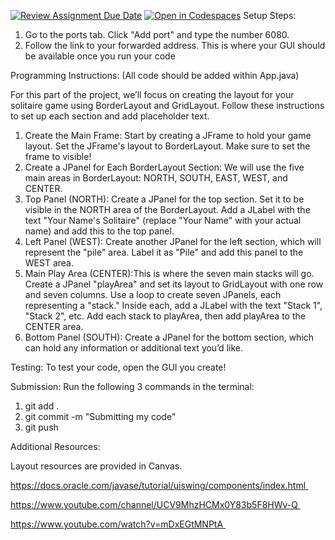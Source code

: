 [![Review Assignment Due Date](https://classroom.github.com/assets/deadline-readme-button-22041afd0340ce965d47ae6ef1cefeee28c7c493a6346c4f15d667ab976d596c.svg)](https://classroom.github.com/a/Rtq0e78E)
[![Open in Codespaces](https://classroom.github.com/assets/launch-codespace-2972f46106e565e64193e422d61a12cf1da4916b45550586e14ef0a7c637dd04.svg)](https://classroom.github.com/open-in-codespaces?assignment_repo_id=16826625)
Setup Steps:
1) Go to the ports tab. Click "Add port" and type the number 6080. 
2) Follow the link to your forwarded address. This is where your GUI should be available once you run your code


Programming Instructions:
(All code should be added within App.java)

For this part of the project, we’ll focus on creating the layout for your solitaire game using BorderLayout and GridLayout. Follow these instructions to set up each section and add placeholder text.

1) Create the Main Frame: Start by creating a JFrame to hold your game layout. Set the JFrame's layout to BorderLayout. Make sure to set the frame to visible!
2) Create a JPanel for Each BorderLayout Section: We will use the five main areas in BorderLayout: NORTH, SOUTH, EAST, WEST, and CENTER.
3) Top Panel (NORTH): Create a JPanel for the top section. Set it to be visible in the NORTH area of the BorderLayout.
Add a JLabel with the text "Your Name's Solitaire" (replace "Your Name" with your actual name) and add this to the top panel.
4) Left Panel (WEST): Create another JPanel for the left section, which will represent the "pile" area. Label it as "Pile" and add this panel to the WEST area.
5) Main Play Area (CENTER):This is where the seven main stacks will go. Create a JPanel "playArea" and set its layout to GridLayout with one row and seven columns. Use a loop to create seven JPanels, each representing a "stack." Inside each, add a JLabel with the text "Stack 1", "Stack 2", etc. Add each stack to playArea, then add playArea to the CENTER area.
6) Bottom Panel (SOUTH): Create a JPanel for the bottom section, which can hold any information or additional text you’d like.

Testing:
To test your code, open the GUI you create!

Submission:
Run the following 3 commands in the terminal:
1) git add . 
2) git commit -m "Submitting my code"
3) git push

Additional Resources:

Layout resources are provided in Canvas. 

https://docs.oracle.com/javase/tutorial/uiswing/components/index.html 

https://www.youtube.com/channel/UCV9MhzHCMx0Y83b5F8HWv-Q 

https://www.youtube.com/watch?v=mDxEGtMNPtA 